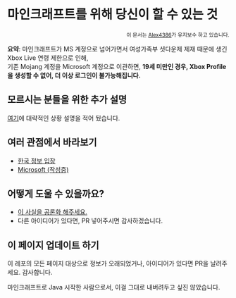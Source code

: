 # 마인크래프트를 위해 당신이 할 수 있는 것
<p align="right"><sup>이 문서는 <a href="https://github.com/Alex4386">Alex4386</a>가 유지보수 하고 있습니다.</sup></p>

**요약**: 마인크래프트가 MS 계정으로 넘어가면서 여성가족부 셧다운제 제재 때문에 생긴 Xbox Live 연령 제한으로 인해,  
기존 Mojang 계정을 Microsoft 계정으로 이관하면, **19세 미만인 경우, Xbox Profile을 생성할 수 없어, 더 이상 로그인이 불가능해집니다.**  

## 모르시는 분들을 위한 추가 설명
[여기](./context/README.md)에 대략적인 상황 설명을 적어 뒀습니다.

## 여러 관점에서 바라보기
* [한국 정보 입장](./perspectives/gov/README.ko.md)
* [Microsoft (작성중)](./perspectives/microsoft/README.ko.md)

## 어떻게 도울 수 있을까요?

* [이 사실을 공론화 해주세요.](./escalate/README.ko.md)
* 다른 아이디어가 있다면, PR 넣어주시면 감사하겠습니다.

## 이 페이지 업데이트 하기
이 레포의 모든 페이지 대상으로 정보가 오래되었거나, 아이디어가 있다면 PR을 날려주세요. 감사합니다.

마인크래프트로 Java 시작한 사람으로서, 이걸 그대로 내버려두고 싶진 않았습니다.
